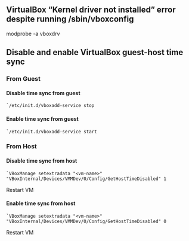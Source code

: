 ## VirtualBox “Kernel driver not installed” error despite running /sbin/vboxconfig

modprobe -a vboxdrv


##  Disable and enable VirtualBox guest-host time sync

### From Guest

#### Disable time sync from guest

    `/etc/init.d/vboxadd-service stop

#### Enable time sync from guest

    `/etc/init.d/vboxadd-service start

### From Host

#### Disable time sync from host

    `VBoxManage setextradata "<vm-name>" "VBoxInternal/Devices/VMMDev/0/Config/GetHostTimeDisabled" 1

Restart VM

#### Enable time sync from host

    `VBoxManage setextradata "<vm-name>" "VBoxInternal/Devices/VMMDev/0/Config/GetHostTimeDisabled" 0

Restart VM